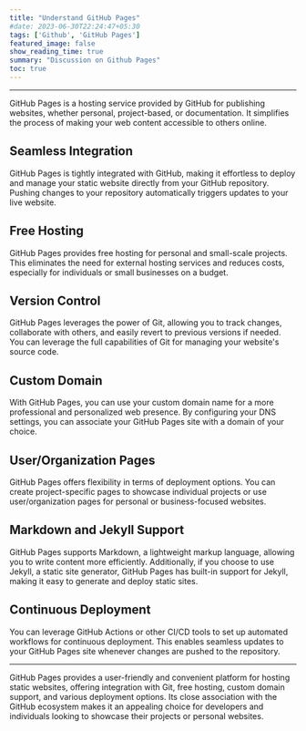 ```yaml
---
title: "Understand GitHub Pages"
#date: 2023-06-30T22:24:47+05:30
tags: ['Github', 'GitHub Pages']
featured_image: false
show_reading_time: true
summary: "Discussion on Github Pages"
toc: true
---
```

----
GitHub Pages is a hosting service provided by GitHub for publishing websites, whether personal, project-based, or documentation. It simplifies the process of making your web content accessible to others online.


## Seamless Integration
GitHub Pages is tightly integrated with GitHub, making it effortless to deploy and manage your static website directly from your GitHub repository. Pushing changes to your repository automatically triggers updates to your live website.

## Free Hosting 
GitHub Pages provides free hosting for personal and small-scale projects. This eliminates the need for external hosting services and reduces costs, especially for individuals or small businesses on a budget.

## Version Control
GitHub Pages leverages the power of Git, allowing you to track changes, collaborate with others, and easily revert to previous versions if needed. You can leverage the full capabilities of Git for managing your website's source code.

## Custom Domain
With GitHub Pages, you can use your custom domain name for a more professional and personalized web presence. By configuring your DNS settings, you can associate your GitHub Pages site with a domain of your choice.

## User/Organization Pages 
GitHub Pages offers flexibility in terms of deployment options. You can create project-specific pages to showcase individual projects or use user/organization pages for personal or business-focused websites.

## Markdown and Jekyll Support
GitHub Pages supports Markdown, a lightweight markup language, allowing you to write content more efficiently. Additionally, if you choose to use Jekyll, a static site generator, GitHub Pages has built-in support for Jekyll, making it easy to generate and deploy static sites.

## Continuous Deployment
You can leverage GitHub Actions or other CI/CD tools to set up automated workflows for continuous deployment. This enables seamless updates to your GitHub Pages site whenever changes are pushed to the repository.

---------
GitHub Pages provides a user-friendly and convenient platform for hosting static websites, offering integration with Git, free hosting, custom domain support, and various deployment options. Its close association with the GitHub ecosystem makes it an appealing choice for developers and individuals looking to showcase their projects or personal websites.